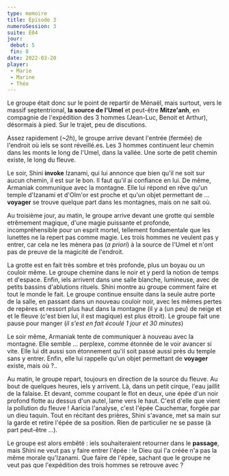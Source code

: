 ```yaml
---
type: memoire
title: Épisode 3
numeroSession: 3
suite: E04
jour:
 debut: 5
 fin: 8
date: 2022-03-20
player:
 - Marie
 - Marine
 - Théo
---
```


Le groupe était donc sur le point de repartir de Ménaël, mais surtout, vers le massif septentrional, **la source de l'Umel** et peut-être **Mitze'anh**, en compagnie de l'expédition des 3 hommes (Jean-Luc, Benoit et Arthur), désormais à pied. Sur le trajet, peu de discutions.

Assez rapidement (*~2h*), le groupe arrive devant l'entrée (fermée) de l'endroit où iels se sont réveillé.es. Les 3 hommes continuent leur chemin dans les monts le long de l'Umel, dans la vallée. Une sorte de petit chemin existe, le long du fleuve.

Le soir, Shini **invoke** Izanami, qui lui annonce que bien qu'il ne soit sur aucun chemin, il est sur le bon. Il faut qu'il ai confiance en lui. De même, Armaniak communique avec la montagne. Elle lui répond en rêve qu'un temple d'Izanami et d'Olm'or est proche et qu'un objet permettant de … **voyager** se trouve quelque part dans les montagnes, mais on ne sait où.

Au troisième jour, au matin, le groupe arrive devant une grotte qui semble etrêmement magique, d'une magie puissante et profonde, incompréhensible pour un esprit mortel, tellement fondamentale que les lunettes ne la repert pas comme magie. Les trois hommes ne veulent pas y entrer, car cela ne les mènera pas (*a priori*) à la source de l'Umel et n'ont pas de preuve de la magicité de l'endroit.

La grotte est en fait très sombre et très profonde, plus un boyau ou un couloir même. Le groupe chemine dans le noir et y perd la notion de temps et d'espace. Enfin, iels arrivent dans une salle blanche, lumineuse, avec de petits bassins d'ablutions rituels. Shini montre au groupe comment faire et tout le monde le fait. Le groupe continue ensuite dans la seule autre porte de la salle, en passant dans un nouveau couloir noir, avec les mêmes pertes de repères et ressort plus haut dans la montagne (il y a (un peu) de neige et et le fleuve (c'est bien lui, il est magique) est plus étroit). Le groupe fait une pause pour manger (*il s'est en fait écoulé 1 jour et 30 minutes*)

Le soir même, Armaniak tente de communiquer à nouveau avec la montagne. Elle semble … perplexe, comme étonnée de le voir avancer si vite. Elle lui dit aussi son étonnement qu'il soit passé aussi près du temple sans y entrer. Enfin, elle lui rappelle qu'un objet permettant de **voyager** existe, mais où ?..

Au matin, le groupe repart, toujours en direction de la source du fleuve. Au bout de quelques heures, iels y arrivent. Là, dans un petit cirque, l'eau jaillit de la falaise. Et devant, comme coupant le flot en deux, une épée d'un noir profond flotte au dessus d'un autel, lame vers le haut. C'est d'elle que vient la pollution du fleuve ! Aaricia l'analyse, c'est l'épée Cauchemar, forgée par un dieu taquin. Tout en récitant des prières, Shini s'avance, met sa main sur la garde et retire l'épée de sa position. Rien de particulier ne se passe (à part peut-être ...).

Le groupe est alors embêté : iels souhaiteraient retourner dans le **passage**, mais Shini ne veut pas y faire entrer l'épée : le Dieu qui l'a créée n'a pas la même morale qu'Izanami. Que faire de l'épée, sachant que le groupe ne veut pas que l'expédition des trois hommes se retrouve avec ?
